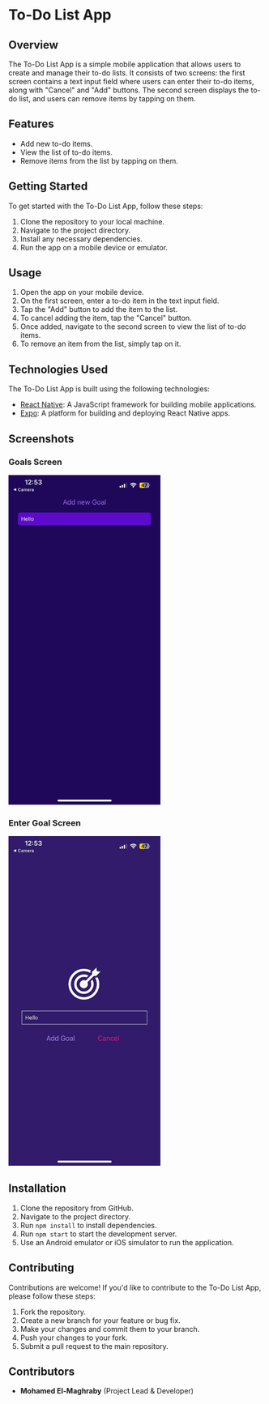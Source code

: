 # To-Do List App

## Overview
The To-Do List App is a simple mobile application that allows users to create and manage their to-do lists. It consists of two screens: the first screen contains a text input field where users can enter their to-do items, along with "Cancel" and "Add" buttons. The second screen displays the to-do list, and users can remove items by tapping on them.

## Features
- Add new to-do items.
- View the list of to-do items.
- Remove items from the list by tapping on them.



## Getting Started
To get started with the To-Do List App, follow these steps:

1. Clone the repository to your local machine.
2. Navigate to the project directory.
3. Install any necessary dependencies.
4. Run the app on a mobile device or emulator.

## Usage
1. Open the app on your mobile device.
2. On the first screen, enter a to-do item in the text input field.
3. Tap the "Add" button to add the item to the list.
4. To cancel adding the item, tap the "Cancel" button.
5. Once added, navigate to the second screen to view the list of to-do items.
6. To remove an item from the list, simply tap on it.

## Technologies Used
The To-Do List App is built using the following technologies:

- [React Native](https://reactnative.dev/): A JavaScript framework for building mobile applications.
- [Expo](https://expo.dev/): A platform for building and deploying React Native apps.

  
## Screenshots

### Goals Screen
<img src="assets/images/1.jpeg" alt='Goals Screen' width='300px' >

### Enter Goal Screen
<img src="assets/images/2.jpeg" alt='Enter Goal Screen' width='300px' >




## Installation
1. Clone the repository from GitHub.
2. Navigate to the project directory.
3. Run `npm install` to install dependencies.
4. Run `npm start` to start the development server.
5. Use an Android emulator or iOS simulator to run the application.

## Contributing
Contributions are welcome! If you'd like to contribute to the To-Do List App, please follow these steps:

1. Fork the repository.
2. Create a new branch for your feature or bug fix.
3. Make your changes and commit them to your branch.
4. Push your changes to your fork.
5. Submit a pull request to the main repository.

## Contributors
- **Mohamed El-Maghraby** (Project Lead & Developer)
